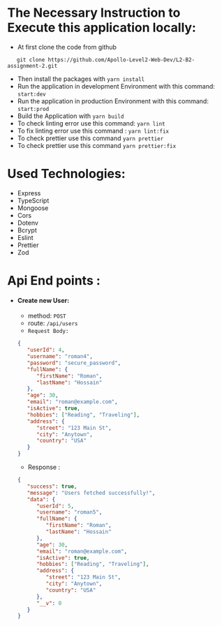# The Necessary Instruction to Execute this application locally:

-  At first clone the code from github

```git
   git clone https://github.com/Apollo-Level2-Web-Dev/L2-B2-assignment-2.git
```

-  Then install the packages with `yarn install`
-  Run the application in development Environment with this command: `start:dev`
-  Run the application in production Environment with this command: `start:prod`
-  Build the Application with `yarn build`
-  To check linting error use this command: `yarn lint`
-  To fix linting error use this command : `yarn lint:fix`
-  To check prettier use this command `yarn prettier`
-  To check prettier use this command `yarn prettier:fix`

# Used Technologies:

-  Express
-  TypeScript
-  Mongoose
-  Cors
-  Dotenv
-  Bcrypt
-  Eslint
-  Prettier
-  Zod

# Api End points :

-  #### Create new User:

   -  method: `POST`
   -  route: `/api/users`
   -  `Request Body:`

   ```json
   {
      "userId": 4,
      "username": "roman4",
      "password": "secure_password",
      "fullName": {
         "firstName": "Roman",
         "lastName": "Hossain"
      },
      "age": 30,
      "email": "roman@example.com",
      "isActive": true,
      "hobbies": ["Reading", "Traveling"],
      "address": {
         "street": "123 Main St",
         "city": "Anytown",
         "country": "USA"
      }
   }
   ```

   -  Response :

   ```json
   {
      "success": true,
      "message": "Users fetched successfully!",
      "data": {
         "userId": 5,
         "username": "roman5",
         "fullName": {
            "firstName": "Roman",
            "lastName": "Hossain"
         },
         "age": 30,
         "email": "roman@example.com",
         "isActive": true,
         "hobbies": ["Reading", "Traveling"],
         "address": {
            "street": "123 Main St",
            "city": "Anytown",
            "country": "USA"
         },
         "__v": 0
      }
   }
   ```
